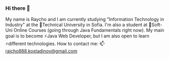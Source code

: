### Hi there 👋

<!--
**Raycho01/Raycho01** is a ✨ _special_ ✨ repository because its `README.md` (this file) appears on your GitHub profile.

Here are some ideas to get you started:

- 🔭 I’m currently working on ...
- 🌱 I’m currently learning ...
- 👯 I’m looking to collaborate on ...
- 🤔 I’m looking for help with ...
- 💬 Ask me about ...
- 📫 How to reach me: ...
- 😄 Pronouns: ...
- ⚡ Fun fact: ...
-->

My name is Raycho and I am currently studying "Information Technology in Industry" at the 🌱Technical University in Sofia.
I'm also a student at 🌱Soft-Uni Online Courses (going through Java Fundamentals right now).
My main goal is to become ⚡Java Web Developer, but I am also open to learn ⚡different technologies.
How to contact me: 📫raicho888.kostadinov@gmail.com
